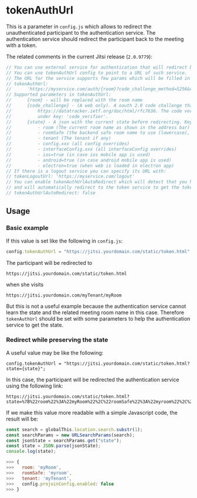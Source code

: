 # tokenAuthUrl

This is a parameter in `config.js` which allows to redirect the unauthenticated
participant to the authentication service. The authentication service should
redirect the participant back to the meeting with a token.

The related comments in the current Jitsi release (`2.0.9779`):

```javascript
// You can use external service for authentication that will redirect back passing a jwt token
// You can use tokenAuthUrl config to point to a URL of such service.
// The URL for the service supports few params which will be filled in by the code.
// tokenAuthUrl:
//      'https://myservice.com/auth/{room}?code_challenge_method=S256&code_challenge={code_challenge}&state={state}'
// Supported parameters in tokenAuthUrl:
//      {room} - will be replaced with the room name
//      {code_challenge} - (A web only). A oauth 2.0 code challenge that will be sent to the service. See:
//          https://datatracker.ietf.org/doc/html/rfc7636. The code verifier will be saved in the sessionStorage
//          under key: 'code_verifier'.
//      {state} - A json with the current state before redirecting. Keys that are included in the state:
//          - room (The current room name as shown in the address bar)
//          - roomSafe (the backend safe room name to use (lowercase), that is passed to the backend)
//          - tenant (The tenant if any)
//          - config.xxx (all config overrides)
//          - interfaceConfig.xxx (all interfaceConfig overrides)
//          - ios=true (in case ios mobile app is used)
//          - android=true (in case android mobile app is used)
//          - electron=true (when web is loaded in electron app)
// If there is a logout service you can specify its URL with:
// tokenLogoutUrl: 'https://myservice.com/logout'
// You can enable tokenAuthUrlAutoRedirect which will detect that you have logged in successfully before
// and will automatically redirect to the token service to get the token for the meeting.
// tokenAuthUrlAutoRedirect: false
```

## Usage

### Basic example

If this value is set like the following in `config.js`:

```javascript
config.tokenAuthUrl = "https://jitsi.yourdomain.com/static/token.html";
```

The participant will be redirected to

```
https://jitsi.yourdomain.com/static/token.html
```

when she visits

```
https://jitsi.yourdomain.com/myTenant/myRoom
```

But this is not a useful example because the authentication service cannot learn
the state and the related meeting room name in this case. Therefore
`tokenAuthUrl` should be set with some parameters to help the authentication
service to get the state.

### Redirect while preserving the state

A useful value may be like the following:

```
config.tokenAuthUrl = "https://jitsi.yourdomain.com/static/token.html?state={state}";
```

In this case, the participant will be redirected the authentication service
using the following link:

```
https://jitsi.yourdomain.com/static/token.html?state=%7B%22room%22%3A%22myRoom%22%2C%22roomSafe%22%3A%22myroom%22%2C%22tenant%22%3A%22myTenant%22%2C%22config.prejoinConfig.enabled%22%3Afalse%7D
```

If we make this value more readable with a simple Javascript code, the result
will be:

```javascript
const search = globalThis.location.search.substr(1);
const searchParams = new URLSearchParams(search);
const jsonState = searchParams.get("state");
const state = JSON.parse(jsonState);
console.log(state);

>>> {
>>>   room: 'myRoom',
>>>   roomSafe: 'myroom',
>>>   tenant: 'myTenant',
>>>   config.prejoinConfig.enabled: false
>>> }
```
